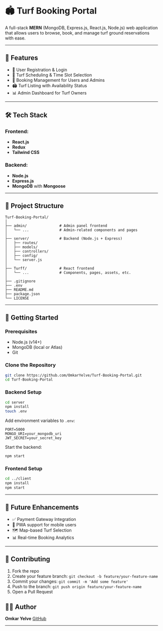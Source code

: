 # 🏟️ Turf Booking Portal

A full-stack **MERN** (MongoDB, Express.js, React.js, Node.js) web application that allows users to browse, book, and manage turf ground reservations with ease.

---

## 📌 Features

* 🔐 User Registration & Login
* 📅 Turf Scheduling & Time Slot Selection
* 🧾 Booking Management for Users and Admins
* 🏟️ Turf Listing with Availability Status
* 📊 Admin Dashboard for Turf Owners

---

## 🛠️ Tech Stack

### Frontend:

* **React.js**
* **Redux**
* **Tailwind CSS**

### Backend:

* **Node.js**
* **Express.js**
* **MongoDB** with **Mongoose**

---

## 📁 Project Structure

```
Turf-Booking-Portal/
│
├── admin/               # Admin panel frontend
│   └── ...              # Admin-related components and pages
│
├── server/              # Backend (Node.js + Express)
│   ├── routes/
│   ├── models/
│   ├── controllers/
│   ├── config/
│   └── server.js
│
├── Turff/               # React frontend
│   └── ...              # Components, pages, assets, etc.
│
├── .gitignore
├── .env
├── README.md
├── package.json         
└── LICENSE

```

---

## 🚀 Getting Started

### Prerequisites

* Node.js (v14+)
* MongoDB (local or Atlas)
* Git

### Clone the Repository

```bash
git clone https://github.com/OmkarYelve/Turf-Booking-Portal.git
cd Turf-Booking-Portal
```

### Backend Setup

```bash
cd server
npm install
touch .env
```

Add environment variables to `.env`:

```
PORT=5000
MONGO_URI=your_mongodb_uri
JWT_SECRET=your_secret_key
```

Start the backend:

```bash
npm start
```

### Frontend Setup

```bash
cd ../client
npm install
npm start
```



---

## 🧪 Future Enhancements

* ✅ Payment Gateway Integration
* 📱 PWA support for mobile users
* 🗺️ Map-based Turf Selection
* 📊 Real-time Booking Analytics

---

## 🤝 Contributing

1. Fork the repo
2. Create your feature branch: `git checkout -b feature/your-feature-name`
3. Commit your changes: `git commit -m 'Add some feature'`
4. Push to the branch: `git push origin feature/your-feature-name`
5. Open a Pull Request



## 👨‍💻 Author

**Omkar Yelve**
[GitHub](https://github.com/OmkarYelve)

---

